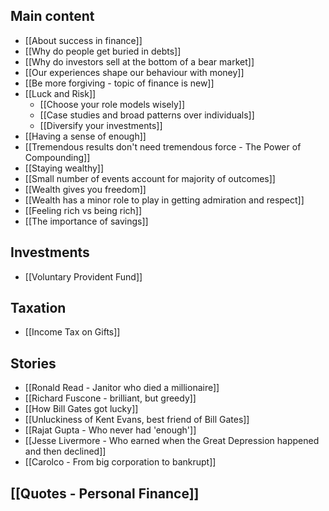 ## Main content
- [[About success in finance]]
- [[Why do people get buried in debts]]
- [[Why do investors sell at the bottom of a bear market]]
- [[Our experiences shape our behaviour with money]]
- [[Be more forgiving - topic of finance is new]]
- [[Luck and Risk]]
	- [[Choose your role models wisely]]
	- [[Case studies and broad patterns over individuals]]
	- [[Diversify your investments]]
- [[Having a sense of enough]]
- [[Tremendous results don't need tremendous force - The Power of Compounding]]
- [[Staying wealthy]]
- [[Small number of events account for majority of outcomes]]
- [[Wealth gives you freedom]]
- [[Wealth has a minor role to play in getting admiration and respect]]
- [[Feeling rich vs being rich]]
- [[The importance of savings]]

## Investments
- [[Voluntary Provident Fund]]

## Taxation
- [[Income Tax on Gifts]]

## Stories
- [[Ronald Read - Janitor who died a millionaire]]
- [[Richard Fuscone - brilliant, but greedy]]
- [[How Bill Gates got lucky]]
- [[Unluckiness of Kent Evans, best friend of Bill Gates]]
- [[Rajat Gupta - Who never had 'enough']]
- [[Jesse Livermore - Who earned when the Great Depression happened and then declined]]
- [[Carolco - From big corporation to bankrupt]]

## [[Quotes - Personal Finance]]
